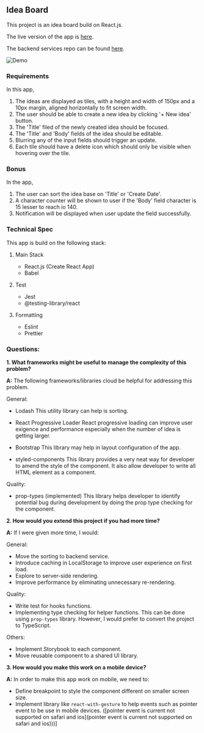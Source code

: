 ## Idea Board

This project is an idea board build on React.js. 

The live version of the app is [here](https://yisheng90.github.io/memo-client/).

The backend services repo can be found [here](https://github.com/yisheng90/memo-server).

![Demo](https://media.giphy.com/media/lP3sOa4OgCNnMOlObH/giphy.gif)

### Requirements

In this app, 

1. The ideas are displayed as tiles, with a height and width of 150px and a 10px margin, aligned horizontally to fit screen width.
2. The user should be able to create a new idea by clicking '+ New idea' button.
3. The 'Title' filed of the newly created idea should be focused.
3. The 'Title' and 'Body' fields of the idea should be editable.
4. Blurring any of the input fields should trigger an update.
5. Each tile should have a delete icon which should only be visible when hovering over the tile. 

### Bonus

In the app, 

1. The user can sort the idea base on 'Title' or 'Create Date'.
2. A character counter will be shown to user if the 'Body' field character is 15 lesser to reach io 140.
3. Notification will be displayed when user update the field successfully.

### Technical Spec

This app is build on the following stack:

1. Main Stack
     -  React.js (Create React App)
     -  Babel
     
2. Test
     - Jest
     - @testing-library/react
     
3. Formatting
     - Eslint
     - Prettier

### Questions:

**1. What frameworks might be useful to manage the complexity of this problem?** 

**A:** The following frameworks/libraries cloud be helpful for addressing this problem.
    
General:

- Lodash
    This utility library can help is sorting.

- React Progressive Loader
    React progressive loading can improve user exigence and performance especially when the number of idea is getting larger.

- Bootstrap
    This library may help in layout configuration of the app. 
    
- styled-components
    This library provides a very neat way for developer to amend the style of the component.
    It also allow developer to write all HTML element as a component.


Quality:

- prop-types (implemented)
    This library helps developer to identify potential bug during development by doing the prop type checking for the component.
    
      
**2. How would you extend this project if you had more time?**

**A:** If I were given more time, I would:

General:

- Move the sorting to backend service.
- Introduce caching in LocalStorage to improve user experience on first load.
- Explore to server-side rendering.
- Improve performance by eliminating unnecessary re-rendering. 

Quality:

- Write test for hooks functions. 
- Implementing type checking for helper functions. This can be done using `prop-types` library. However, I would prefer to convert the project to TypeScript.

Others:

- Implement Storybook to each component.
- Move reusable component to a shared UI library.
     

**3. How would you make this work on a mobile device?**

**A:** In order to make this app work on mobile, we need to:

  - Define breakpoint to style the component different on smaller screen size. 
  - Implement library like `react-with-gesture` to help events such as pointer event to be use in mobile devices. ([pointer event is current not supported on safari and ios](pointer event is current not supported on safari and ios)))] 